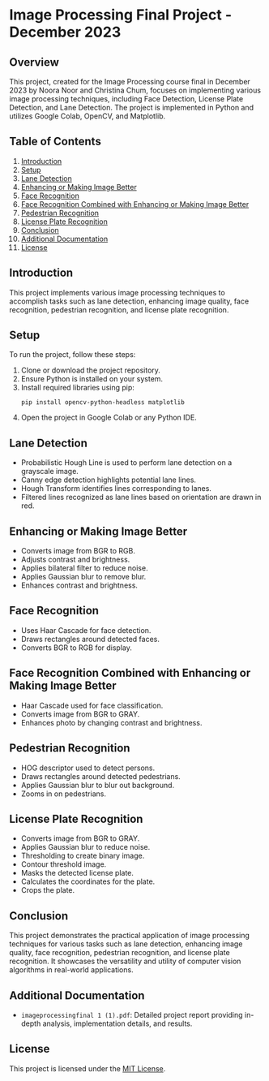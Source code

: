 # Image Processing Final Project - December 2023

## Overview
This project, created for the Image Processing course final in December 2023 by Noora Noor and Christina Chum, focuses on implementing various image processing techniques, including Face Detection, License Plate Detection, and Lane Detection. The project is implemented in Python and utilizes Google Colab, OpenCV, and Matplotlib.

## Table of Contents
1. [Introduction](#introduction)
2. [Setup](#setup)
3. [Lane Detection](#lane-detection)
4. [Enhancing or Making Image Better](#enhancing-or-making-image-better)
5. [Face Recognition](#face-recognition)
6. [Face Recognition Combined with Enhancing or Making Image Better](#face-recognition-combined-with-enhancing-or-making-image-better)
7. [Pedestrian Recognition](#pedestrian-recognition)
8. [License Plate Recognition](#license-plate-recognition)
9. [Conclusion](#conclusion)
10. [Additional Documentation](#additional-documentation)
11. [License](#license)
    

## Introduction
This project implements various image processing techniques to accomplish tasks such as lane detection, enhancing image quality, face recognition, pedestrian recognition, and license plate recognition.

## Setup
To run the project, follow these steps:
1. Clone or download the project repository.
2. Ensure Python is installed on your system.
3. Install required libraries using pip:
    ```
    pip install opencv-python-headless matplotlib
    ```
4. Open the project in Google Colab or any Python IDE.

## Lane Detection
- Probabilistic Hough Line is used to perform lane detection on a grayscale image.
- Canny edge detection highlights potential lane lines.
- Hough Transform identifies lines corresponding to lanes.
- Filtered lines recognized as lane lines based on orientation are drawn in red.

## Enhancing or Making Image Better
- Converts image from BGR to RGB.
- Adjusts contrast and brightness.
- Applies bilateral filter to reduce noise.
- Applies Gaussian blur to remove blur.
- Enhances contrast and brightness.

## Face Recognition
- Uses Haar Cascade for face detection.
- Draws rectangles around detected faces.
- Converts BGR to RGB for display.

## Face Recognition Combined with Enhancing or Making Image Better
- Haar Cascade used for face classification.
- Converts image from BGR to GRAY.
- Enhances photo by changing contrast and brightness.

## Pedestrian Recognition
- HOG descriptor used to detect persons.
- Draws rectangles around detected pedestrians.
- Applies Gaussian blur to blur out background.
- Zooms in on pedestrians.

## License Plate Recognition
- Converts image from BGR to GRAY.
- Applies Gaussian blur to reduce noise.
- Thresholding to create binary image.
- Contour threshold image.
- Masks the detected license plate.
- Calculates the coordinates for the plate.
- Crops the plate.

## Conclusion
This project demonstrates the practical application of image processing techniques for various tasks such as lane detection, enhancing image quality, face recognition, pedestrian recognition, and license plate recognition. It showcases the versatility and utility of computer vision algorithms in real-world applications.


## Additional Documentation
- `imageprocessingfinal 1 (1).pdf`: Detailed project report providing in-depth analysis, implementation details, and results.

## License
This project is licensed under the [MIT License](LICENSE).
